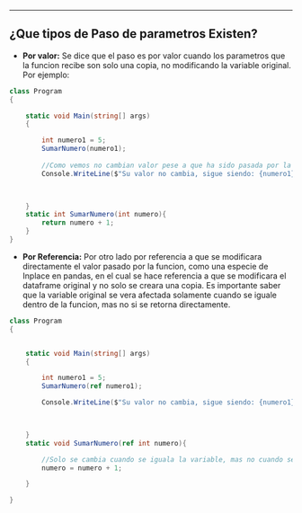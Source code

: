 
---
## ¿Que tipos de Paso de parametros Existen?

- **Por valor:**
	 Se dice que el paso es por valor cuando los parametros que la funcion recibe 
	 son solo una copia, no modificando la variable original.  Por ejemplo:
	
```c#
class Program
{

    static void Main(string[] args)
    {

        int numero1 = 5;
        SumarNumero(numero1);
		
		//Como vemos no cambian valor pese a que ha sido pasada por la funcion  
        Console.WriteLine($"Su valor no cambia, sigue siendo: {numero1}");
        


    }
    static int SumarNumero(int numero){
        return numero + 1; 
    }
}
```

- **Por Referencia:**
	 Por otro lado por referencia a que se modificara directamente el valor pasado por la funcion, como una especie de Inplace en pandas, en el cual se hace referencia a que se modificara el dataframe original y no solo se creara una copia.
	 Es importante saber que la variable original se vera afectada solamente cuando se iguale dentro de la funcion, mas no si se retorna directamente.
	 
```c#
class Program
{


    static void Main(string[] args)
    {

        int numero1 = 5;
        SumarNumero(ref numero1);

        Console.WriteLine($"Su valor no cambia, sigue siendo: {numero1}");
        


    }
    static void SumarNumero(ref int numero){

        //Solo se cambia cuando se iguala la variable, mas no cuando se retorna
        numero = numero + 1;

    }

}



```


